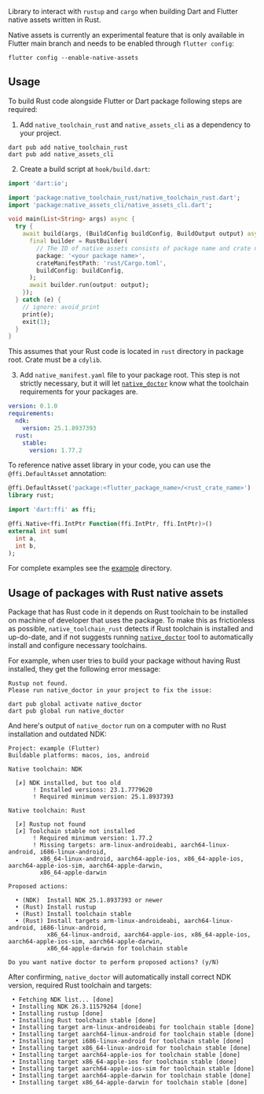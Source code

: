 Library to interact with `rustup` and `cargo` when building Dart and Flutter native assets written in Rust.

Native assets is currently an experimental feature that is only available in Flutter main branch and needs to be enabled through `flutter config`:
```
flutter config --enable-native-assets
```

## Usage

To build Rust code alongside Flutter or Dart package following steps are required:

1. Add `native_toolchain_rust` and `native_assets_cli` as a dependency to your project.
```
dart pub add native_toolchain_rust
dart pub add native_assets_cli
```

2. Create a build script at `hook/build.dart`:

```dart
import 'dart:io';

import 'package:native_toolchain_rust/native_toolchain_rust.dart';
import 'package:native_assets_cli/native_assets_cli.dart';

void main(List<String> args) async {
  try {
    await build(args, (BuildConfig buildConfig, BuildOutput output) async {
      final builder = RustBuilder(
        // The ID of native assets consists of package name and crate name.
        package: '<your package name>',
        crateManifestPath: 'rust/Cargo.toml',
        buildConfig: buildConfig,
      );
      await builder.run(output: output);
    });
  } catch (e) {
    // ignore: avoid_print
    print(e);
    exit(1);
  }
}
```

This assumes that your Rust code is located in `rust` directory in package root. Crate must be a `cdylib`.

3. Add `native_manifest.yaml` file to your package root. This step is not strictly necessary, but it will let [`native_doctor`](https://pub.dev/packages/native_doctor) know what the toolchain requirements for your packages are.

```yaml
version: 0.1.0
requirements:
  ndk:
    version: 25.1.8937393
  rust:
    stable:
      version: 1.77.2
```

To reference native asset library in your code, you can use the `@ffi.DefaultAsset` annotation:

```dart
@ffi.DefaultAsset('package:<flutter_package_name>/<rust_crate_name>')
library rust;

import 'dart:ffi' as ffi;

@ffi.Native<ffi.IntPtr Function(ffi.IntPtr, ffi.IntPtr)>()
external int sum(
  int a,
  int b,
);
```

For complete examples see the [example](../example) directory.

## Usage of packages with Rust native assets

Package that has Rust code in it depends on Rust toolchain to be installed on machine of developer that uses the package. To make this as frictionless as possible, `native_toolchain_rust` detects if Rust toolchain is installed and up-do-date, and if not suggests running [`native_doctor`](https://pub.dev/packages/native_doctor) tool to automatically install and configure necessary toolchains.

For example, when user tries to build your package without having Rust installed, they get the following error message:
```
Rustup not found.
Please run native_doctor in your project to fix the issue:

dart pub global activate native_doctor
dart pub global run native_doctor
```

And here's output of `native_doctor` run on a computer with no Rust installation and outdated NDK:

```
Project: example (Flutter)
Buildable platforms: macos, ios, android

Native toolchain: NDK

  [✗] NDK installed, but too old
       ! Installed versions: 23.1.7779620
       ! Required minimum version: 25.1.8937393

Native toolchain: Rust

  [✗] Rustup not found
  [✗] Toolchain stable not installed
       ! Required minimum version: 1.77.2
       ! Missing targets: arm-linux-androideabi, aarch64-linux-android, i686-linux-android,
         x86_64-linux-android, aarch64-apple-ios, x86_64-apple-ios, aarch64-apple-ios-sim, aarch64-apple-darwin,
         x86_64-apple-darwin

Proposed actions:

  • (NDK)  Install NDK 25.1.8937393 or newer
  • (Rust) Install rustup
  • (Rust) Install toolchain stable
  • (Rust) Install targets arm-linux-androideabi, aarch64-linux-android, i686-linux-android,
           x86_64-linux-android, aarch64-apple-ios, x86_64-apple-ios, aarch64-apple-ios-sim, aarch64-apple-darwin,
           x86_64-apple-darwin for toolchain stable

Do you want native doctor to perform proposed actions? (y/N)
```

After confirming, `native_doctor` will automatically install correct NDK version, required Rust toolchain and targets:

```
 • Fetching NDK list... [done]
 • Installing NDK 26.3.11579264 [done]
 • Installing rustup [done]
 • Installing Rust toolchain stable [done]
 • Installing target arm-linux-androideabi for toolchain stable [done]
 • Installing target aarch64-linux-android for toolchain stable [done]
 • Installing target i686-linux-android for toolchain stable [done]
 • Installing target x86_64-linux-android for toolchain stable [done]
 • Installing target aarch64-apple-ios for toolchain stable [done]
 • Installing target x86_64-apple-ios for toolchain stable [done]
 • Installing target aarch64-apple-ios-sim for toolchain stable [done]
 • Installing target aarch64-apple-darwin for toolchain stable [done]
 • Installing target x86_64-apple-darwin for toolchain stable [done]
```
